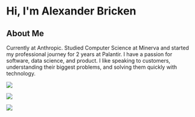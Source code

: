 <h1> Hi, I'm Alexander Bricken </h1>

<h2> About Me</h2>

Currently at Anthropic. Studied Computer Science at Minerva and started my professional journey for 2 years at Palantir. I have a passion for software, data science, and product. I like speaking to customers, understanding their biggest problems, and solving them quickly with technology.

<a href = 'https://twitter.com/abrickand'> <img align= 'center' src="https://img.shields.io/twitter/url?label=Twitter&style=social&url=https%3A%2F%2Ftwitter.com%2Fabrickand"/></a> 

<a href = 'https://www.linkedin.com/in/alexanderbricken/'> <img align= 'center' src="https://img.shields.io/badge/-Alexander Bricken-blue?style=flat-square&amp;logo=Linkedin&amp;logoColor=white"/></a> 

<a href = 'https://bricken.co/'> <img align= 'center' src="https://img.shields.io/badge/Personal-Website-red?style=flat-square&logo="/></a> 
